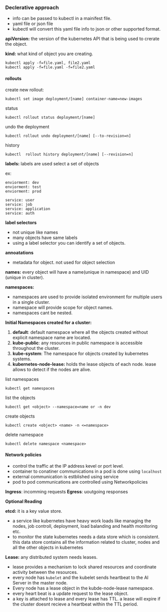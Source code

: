 

### Declerative approach


- info can be passed to kubectl in a mainifest file.
- yaml file or json file
- kubectl will convert this yaml file info to json or other supported format.


**apiVersion:** the version of the kubernetes API that is being used to crerate the object.

**kind:** what kind of object you are creating.


```
kubectl apply -f=file.yaml, file2.yaml
kubectl apply -f=file.yaml -f=file2.yaml
```


#### rollouts

create new rollout:

```
kubectl set image deployment/[name] container-name=new-images
```

status

```
kubectl rollout status deployment/[name]
```

undo the deployment

```
kubectl rollout undo deployment/[name] [--to-revision=n]
```

history

```
kubectl  rollout history deployment/[name] [--revision=n]
```

**labels:** labels are used select a set of objects


ex:

```
enviorment: dev
enviorment: test
enviorment: prod

service: user
service: job
service: application
service: auth
```

**label selectors** 

- not unique like names
- many objects have same labels
- using a label selector you can identify a set of objects.


**annoatations**

- metadata for object. not used for object selection

**names:** every object will have a name(unique in namespace) and UID (unique in cluster).

**namespaces:** 
- namespaces are used to provide isolated environment for multiple users in a single cluster.
- namespace will provide scope for object names.
- namespaces cant be nested.


**Initial Namespaces created for a cluster:**

1. **default**: default namespace where all the objects created without explicit namespace name are located.
2. **kube-public**: any resources in public  namespace is accessible throughout the cluster.
3. **kube-system**: The namespace for objects created by kubernetes systems.
4. **kubernetes-node-lease:** holds the lease objects of each node. lease allows to detect if the nodes are alive. 

list namespaces
```
kubectl get namespaces
```

list the objects
```
kubectl get <object> --namespace=name or -n dev
```

create objects
```
kubectl create <object> <name> -n <=namespace>
```

delete namespace

```
kubectl delete namespace <namespace>
```

#### Network policies


- control the traffic at the IP address kevel or port level.
- container to conatiner communications in a pod is done using `localhost`
- external communication is estblished using service
- pod to pod communications are controlled using Networkpolicies 


**Ingress**: incomming requests
**Egress**: uoutgoing responses



**Optional Reading**

**etcd:** it is a key value store.


- a service like kubernetes have heavy work loads like managing the nodes, job controll, deployment, load balanding and health monitoring etc.
- to monitor the state kubernetes needs a data store which is consistent. this data store contains all the information related to cluster, nodes and all the other objects in kubernetes


**Lease:** any distributed system needs leases.

- lease provides a mechanism to lock shared resources and coordinate activity between the resources.
- every node has `kubelet` and the kubelet sends heartbeat to the AI Server in the master node.
- Every node has a lease object in the kubde-node-lease namespace.
- every heart beat is a update request to the lease object.
- a key is attached to lease and every lease has TTL. a lease will expire if the cluster doesnt recieve a heartbeat within the TTL period.